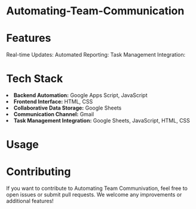 # Automating-Team-Communication
# Features
Real-time Updates:
Automated Reporting:
Task Management Integration:

# Tech Stack
<body>
<li><b>Backend Automation:</b> Google Apps Script, JavaScript </li> 
<li><b>Frontend Interface:</b> HTML, CSS </li>
<li><b>Collaborative Data Storage:</b> Google Sheets</li>
<li><b>Communication Channel:</b> Gmail</li>
<li><b>Task Management Integration:</b> Google Sheets, JavaScript, HTML, CSS </li>
  
# Usage
# Contributing
If you want to contribute to Automating Team Communivation, feel free to open issues or submit pull requests. We welcome any improvements or additional features!
